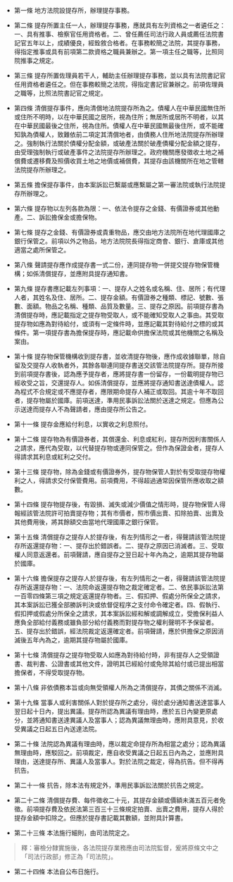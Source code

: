 * 第一條 地方法院設提存所，辦理提存事務。

* 第二條 提存所置主任一人，辦理提存事務，應就具有左列資格之一者遴任之：一、具有推事、檢察官任用資格者。二、曾任薦任司法行政人員或薦任法院書記官五年以上，成績優良，經銓敘合格者。在事務較簡之法院，其提存事務，得指定推事或具有前項第二款資格之職員兼辦之。第一項主任之職等，比照同院推事之規定。

* 第三條 提存所置佐理員若干人，輔助主任辦理提存事務，並以具有法院書記官任用資格者遴任之。但在事務較簡之法院，得指定書記官兼辦之。前項佐理員之職等，比照法院書記官之規定。

* 第四條 清償提存事件，應向清償地法院提存所為之。債權人在中華民國無住所或住所不明時，以在中華民國之居所，視為住所；無居所或居所不明者，以其在中華民國最後之住所，視為住所。債權人在中華民國無最後住所，或不能確知孰為債權人，致難依前二項定其清償地者，由債務人住所地法院提存所辦理之。強制執行法關於債權分配金額，或破產法關於破產債權分配金額之提存，由受理強制執行或破產事件之法院提存所辦理之。政府機關應發徵收土地之補償費或遷移費及照價收買土地之地價或補償費，其提存由該機關所在地之管轄法院提存所辦理之。

* 第五條 擔保提存事件，由本案訴訟已繫屬或應繫屬之第一審法院或執行法院提存所辦理之。

* 第六條 提存物以左列各款為限：一、依法令提存之金錢、有價證券或其他動產。二、訴訟擔保金或擔保物。

* 第七條 提存之金錢、有價證券或貴重物品，應交由地方法院所在地代理國庫之銀行保管之。前項以外之物品，地方法院院長得指定商會、銀行、倉庫或其他適當之處所保管之。

* 第八條 聲請提存應作成提存書一式二份，連同提存物一併提交提存物保管機構；如係清償提存，並應附具提存通知書。

* 第九條 提存書應記載左列事項：一、提存人之姓名或名稱、住、居所；有代理人者，其姓名及住、居所。二、提存金額。有價證券之種類、標記、號數、張數、面額。物品之名稱、種類、品質及數量。三、提存之原因。前項提存書為清償提存時，應記載指定之提存物受取人，或不能確知受取人之事由。其受取提存物如應為對待給付，或須有一定條件時，並應記載其對待給付之標的或其條件。第一項提存書為擔保提存時，應記載命供擔保法院或其他機關之名稱及案由。

* 第十條 提存物保管機構收到提存書，並收清提存物後，應作成收據聯單，除自留及交提存人收執者外，其餘各聯連同提存書送交該管法院提存所。提存所接到前項提存書後，認為應予提存者，應將提存書一份留存，一份載明提存物已經收受之旨，交還提存人。如係清償提存，並應將提存通知書送達債權人。認為程式不合規定或不應提存者，應限期命提存人補正或取回。其逾十年不取回者，提存物屬於國庫。前項送達，準用民事訴訟法關於送達之規定。但應為公示送達而提存人不為聲請者，應由提存所公告之。

* 第十一條 提存金應給付利息，以實收之利息照付。

* 第十二條 提存物為有價證券者，其償還金、利息或紅利，提存所因利害關係人之請求，應代為受取，以代替提存物或連同保管之。但作為保證金者，提存人得請求其利息或紅利之交付。

* 第十三條 提存物，除為金錢或有價證券外，提存物保管人對於有受取提存物權利之人，得請求交付保管費用。前項費用，不得超過通常因保管所應收取之額數。

* 第十四條 提存物提存後，有毀損、滅失或減少價值之情形時，提存物保管人得報經該管法院許可拍賣提存物；其有市價者，照市價出賣、扣除拍賣、出賣及其他費用後，將其餘額交由當地代理國庫之銀行保管。

* 第十五條 清償提存之提存人於提存後，有左列情形之一者，得聲請該管法院提存所返還提存物：一、提存出於錯誤者。二、提存之原因已消滅者。三、受取權人同意返還者。前項聲請，應自提存之翌日起十年內為之，逾期其提存物屬於國庫。

* 第十六條 擔保提存之提存人於提存後，有左列情形之一者，得聲請該管法院提存所返還提存物：一、法院命返還提存物之裁定確定者。二、依民事訴訟法第一百零四條第三項之規定返還提存物者。三、假扣押、假處分所保全之請求，其本案訴訟已獲全部勝訴判決或依督促程序之支付命令確定者。四、假執行、假扣押或假處分所保全之請求，其本案訴訟經和解或調解成立，受擔保利益人應負全部給付義務或雖負部分給付義務而對提存物之權利聲明不予保留者。五、提存出於錯誤，經法院裁定返還確定者。前項聲請，應於供擔保之原因消滅後五年內為之，逾期其提存物屬於國庫。

* 第十七條 清償提存之提存物受取人如應為對待給付時，非有提存人之受領證書、裁判書、公證書或其他文件，證明其已經給付或免除其給付或已提出相當擔保者，不得受取提存物。

* 第十八條 非依債務本旨或向無受領權人所為之清償提存，其債之關係不消滅。

* 第十九條 當事人或利害關係人對於提存所之處分，得於處分通知書送達當事人翌日起十日內，提出異議。提存所認為異議有理由時，應於五日內變更原處分，並將通知書送達異議人及當事人；認為異議無理由時，應附具意見，於收受異議之日起五日內送達法院。

* 第二十條 法院認為異議有理由時，應以裁定命提存所為相當之處分；認為異議無理由時，應駁回之。前項裁定，應自收受異議之日起五日內為之，並應附具理由，送達提存所、異議人及當事人。對於法院之裁定，得為抗告。但不得再抗告。

* 第二十一條 抗告，除本法有規定外，準用民事訴訟法關於抗告之規定。

* 第二十二條 清償提存費、每件徵收二十元，其提存金額或價額未滿五百元者免徵。前項提存費及依民法第三百三十三條規定拍賣、出賣之費用，提存人得於提存金額中扣除之。但應於提存書記載其數額，並附具計算書。

* 第二十三條 本法施行細則，由司法院定之。

> 釋：審檢分隸實施後，各法院提存業務應由司法院監督，爰將原條文中之「司法行政部」修正為「司法院」。

* 第二十四條 本法自公布日施行。

